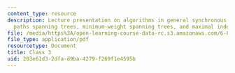 ```yaml
---
content_type: resource
description: Lecture presentation on algorithms in general synchronous networks, shortest
  paths spanning trees, minimum-weight spanning trees, and maximal independent sets.
file: /media/https%3A/open-learning-course-data-rc.s3.amazonaws.com/6-852j-distributed-algorithms-fall-2009/203e61d32dfad9ba4279f269f1e4595b_MIT6_852JF09_lec03.pdf
file_type: application/pdf
resourcetype: Document
title: Class 3
uid: 203e61d3-2dfa-d9ba-4279-f269f1e4595b
---
```

